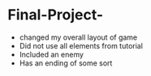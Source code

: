 # Final-Project-

- changed my overall layout of game
- Did not use all elements from tutorial
- Included an enemy 
- Has an ending of some sort
